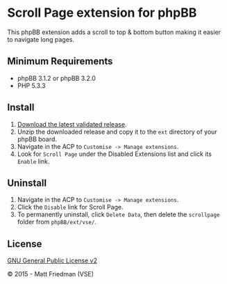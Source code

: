 # Scroll Page extension for phpBB

This phpBB extension adds a scroll to top &amp; bottom button making it easier to navigate long pages.

## Minimum Requirements
* phpBB 3.1.2 or phpBB 3.2.0
* PHP 5.3.3

## Install
1. [Download the latest validated release](https://www.phpbb.com/customise/db/extension/scroll_page/).
2. Unzip the downloaded release and copy it to the `ext` directory of your phpBB board.
3. Navigate in the ACP to `Customise -> Manage extensions`.
4. Look for `Scroll Page` under the Disabled Extensions list and click its `Enable` link.

## Uninstall
1. Navigate in the ACP to `Customise -> Manage extensions`.
2. Click the `Disable` link for Scroll Page.
3. To permanently uninstall, click `Delete Data`, then delete the `scrollpage` folder from `phpBB/ext/vse/`.

## License
[GNU General Public License v2](license.txt)

© 2015 - Matt Friedman (VSE)
